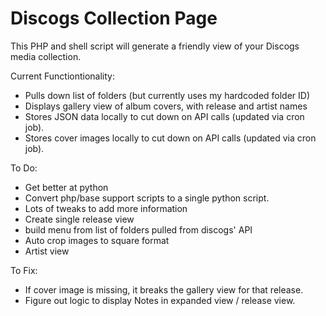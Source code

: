 # Discogs Collection Page

This PHP and shell script will generate a friendly view of your Discogs media collection.


Current Functiontionality:
* Pulls down list of folders (but currently uses my hardcoded folder ID)
* Displays gallery view of album covers, with release and artist names
* Stores JSON data locally to cut down on API calls (updated via cron job).
* Stores cover images locally to cut down on API calls (updated via cron job).

To Do: 
* Get better at python
* Convert php/base support scripts to a single python script.
* Lots of tweaks to add more information
* Create single release view
* build menu from list of folders pulled from discogs' API
* Auto crop images to square format
* Artist view

To Fix:
* If cover image is missing, it breaks the gallery view for that release.
* Figure out logic to display Notes in expanded view / release view.
